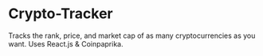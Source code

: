 # Crypto-Tracker
Tracks the rank, price, and market cap of as many cryptocurrencies as you want. Uses React.js &amp; Coinpaprika.
